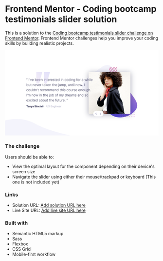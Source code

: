 # Frontend Mentor - Coding bootcamp testimonials slider solution

This is a solution to the [Coding bootcamp testimonials slider challenge on Frontend Mentor](https://www.frontendmentor.io/challenges/coding-bootcamp-testimonials-slider-4FNyLA8JL). Frontend Mentor challenges help you improve your coding skills by building realistic projects.

![Screenshot - Desktop](./design/screenshot%20-%20desktop.png)

### The challenge

Users should be able to:

- View the optimal layout for the component depending on their device's screen size
- Navigate the slider using either their mouse/trackpad or keyboard (This one is not included yet)

### Links

- Solution URL: [Add solution URL here](https://your-solution-url.com)
- Live Site URL: [Add live site URL here](https://your-live-site-url.com)

### Built with

- Semantic HTML5 markup
- Sass
- Flexbox
- CSS Grid
- Mobile-first workflow
